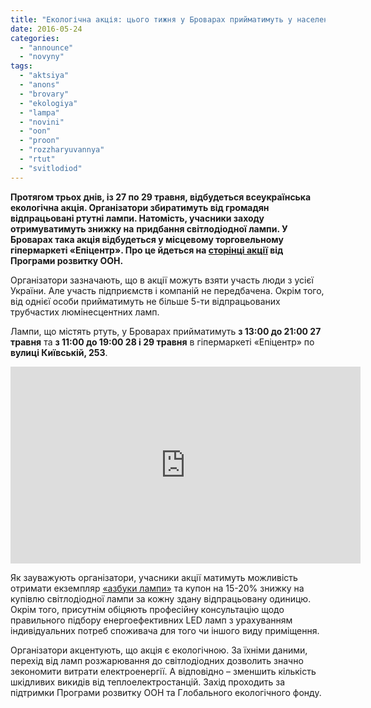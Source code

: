 ```yaml
---
title: "Екологічна акція: цього тижня у Броварах прийматимуть у населення шкідливі ртутні лампи"
date: 2016-05-24
categories: 
  - "announce"
  - "novyny"
tags: 
  - "aktsiya"
  - "anons"
  - "brovary"
  - "ekologiya"
  - "lampa"
  - "novini"
  - "oon"
  - "proon"
  - "rozzharyuvannya"
  - "rtut"
  - "svitlodiod"
---
```


**Протягом трьох днів, із 27 по 29 травня, відбудеться всеукраїнська екологічна акція. Організатори збиратимуть від громадян відпрацьовані ртутні лампи. Натомість, учасники заходу отримуватимуть знижку на** **придбання світлодіодної лампи. У Броварах така акція відбудеться у місцевому торговельному гіпермаркеті «Епіцентр». Про це йдеться на [сторінці акції](http://lampochki.org.ua/?lang=uk) від Програми розвитку ООН.**

Організатори зазначають, що в акції можуть взяти участь люди з усієї України. Але участь підприємств і компаній не передбачена. Окрім того, від однієї особи прийматимуть не більше 5-ти відпрацьованих трубчастих люмінесцентних ламп.

Лампи, що містять ртуть, у Броварах прийматимуть **з 13:00 до 21:00 27 травня** та **з 11:00 до 19:00 28 і 29 травня** в гіпермаркеті «Епіцентр» по **вулиці Київській, 253**.

<iframe src="https://www.youtube.com/embed/Ie5ZOXaslOs?list=PL15nrToOCgcKA8O18YRVLP-RDPVNAFNBg" width="560" height="315" frameborder="0" allowfullscreen="allowfullscreen"></iframe>

Як зауважують організатори, учасники акції матимуть можливість отримати екземпляр [«азбуки лампи»](https://drive.google.com/drive/folders/0B06VW9ErMx4ENlZrVW9QVWk3SnM) та купон на 15-20% знижку на купівлю світлодіодної лампи за кожну здану відпрацьовану одиницю.  Окрім того, присутнім обіцяють професійну консультацію щодо правильного підбору енергоефективних LED ламп з урахуванням індивідуальних потреб споживача для того чи іншого виду приміщення.

Організатори акцентують, що акція є екологічною. За їхніми даними, перехід від ламп розжарювання до світлодіодних дозволить значно зекономити витрати електроенергії. А відповідно – зменшить кількість шкідливих викидів від теплоелектростанцій. Захід проходить за підтримки Програми розвитку ООН та Глобального екологічного фонду.
